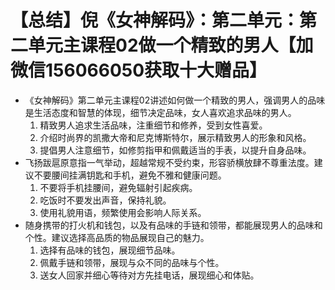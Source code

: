 # 【总结】倪《女神解码》：第二单元：第二单元主课程02做一个精致的男人【加微信156066050获取十大赠品】

-   《女神解码》第二单元主课程02讲述如何做一个精致的男人，强调男人的品味是生活态度和智慧的体现，细节决定品味，女人喜欢追求品味的男人。
    1.  精致男人追求生活品味，注重细节和修养，受到女性喜爱。
    2.  介绍时尚界的凯撒大帝和尼克博斯特尔，展示精致男人的形象和风格。
    3.  提倡男人注意细节，如修剪指甲和佩戴适当的手表，以提升自身品味。
-   飞扬跋扈原意指一气举动，超越常规不受约束，形容骄横放肆不尊重法度。建议不要腰间挂满钥匙和手机，避免不雅和健康问题。
    1.  不要将手机挂腰间，避免辐射引起疾病。
    2.  吃饭时不要发出声音，保持礼貌。
    3.  使用礼貌用语，频繁使用会影响人际关系。
-   随身携带的打火机和钱包，以及有品味的手链和领带，都能展现男人的品味和个性。建议选择高品质的物品展现自己的魅力。
    1.  选择有品味的钱包，展现细节品味。
    2.  佩戴手链和领带，展现与众不同的品味与个性。
    3.  送女人回家并细心等待对方先挂电话，展现细心和体贴。